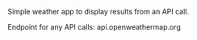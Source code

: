 Simple weather app to display results from an API call.

Endpoint for any API calls: api.openweathermap.org
